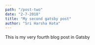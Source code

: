 ```yaml
---
path: "/post-two"
date: "2-7-2018"
title: "My second gatsby post"
author: "Sri Harsha Kota"
---
```


This is my very fourth blog post in Gatsby